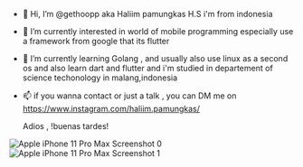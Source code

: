 - 👋 Hi, I’m @gethoopp aka Haliim pamungkas H.S i'm from indonesia 
- 👀 I’m currently interested in world of mobile programming especially use a framework from google that its flutter 
- 🌱 I’m currently learning Golang , and usually also use linux as a second os and also learn  dart and flutter and i'm studied in departement of science techonology in malang,indonesia
- 📫 if you wanna contact or just a talk , you can DM me on https://www.instagram.com/haliim.pamungkas/


  Adios , !buenas tardes!



![Apple iPhone 11 Pro Max Screenshot 0](https://github.com/gethoopp/NewsApp/assets/78482684/7e4f280b-7f35-4749-8954-94c39e71060b)
                                                                                                                                           ![Apple iPhone 11 Pro Max Screenshot 1](https://github.com/gethoopp/NewsApp/assets/78482684/e3204a6a-0d34-4124-a1ae-a03f2f606c8c)
